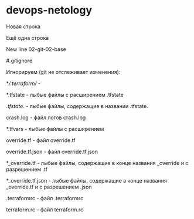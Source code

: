 # devops-netology

Новая строка

Ещё одна строка

New line 02-git-02-base



#.gitignore

Игнорируем (git не отслеживает изменения):

**/.terraform/* - 

*.tfstate - лыбые файлы с расширением .tfstate

*.tfstate.* - лыбые файлы, содержащие в названии .tfstate.

crash.log - файл логов crash.log

*.tfvars - лыбые файлы с расширением

override.tf - файл override.tf

override.tf.json - файл override.tf.json

*_override.tf - лыбые файлы, содержащие в конце названия _override и с разрешением .tf

*_override.tf.json - лыбые файлы, содержащие в конце названия _override.tf и с разрешением .json

.terraformrc - файл .terraformrc

terraform.rc - файл terraform.rc
